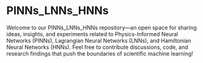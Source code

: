 # PINNs_LNNs_HNNs
Welcome to our PINNs_LNNs_HNNs repository—an open space for sharing ideas, insights, and experiments related to Physics-Informed Neural Networks (PINNs), Lagrangian Neural Networks (LNNs), and Hamiltonian Neural Networks (HNNs). Feel free to contribute discussions, code, and research findings that push the boundaries of scientific machine learning!

